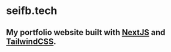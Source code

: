 # seifb.tech

## My portfolio website built with [NextJS](https://nextjs.org/) and [TailwindCSS](https://tailwindcss.com/).
